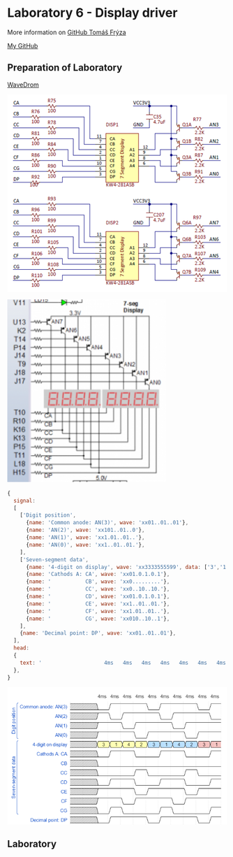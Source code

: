 # Laboratory 6 - Display driver

More information on [GitHub Tomáš Frýza](https://github.com/tomas-fryza/Digital-electronics-1/tree/master/Labs/06-display_driver)

[My GitHub](https://github.com/PetrDockalik/Digital-electronics-1)

## Preparation of Laboratory

[WaveDrom](https://wavedrom.com/editor.html)

![and_gates](Images/sch1.png)

![and_gates](Images/sch2.png)

```javascript
{
  signal:
  [
    ['Digit position',
      {name: 'Common anode: AN(3)', wave: 'xx01..01..01'},
      {name: 'AN(2)', wave: 'xx101..01..0'},
      {name: 'AN(1)', wave: 'xx1.01..01..'},
      {name: 'AN(0)', wave: 'xx1..01..01.'},
    ],
    ['Seven-segment data',
      {name: '4-digit on display', wave: 'xx3333555599', data: ['3','1','4','2','3','1','4','2','3','1']},
      {name: 'Cathods A: CA', wave: 'xx01.0.1.0.1'},
      {name: '			 CB', wave: 'xx0.........'},
      {name: '			 CC', wave: 'xx0..10..10.'},
      {name: '			 CD', wave: 'xx01.0.1.0.1'},
      {name: '			 CE', wave: 'xx1..01..01.'},
      {name: '			 CF', wave: 'xx1.01..01..'},
      {name: '			 CG', wave: 'xx010..10..1'},
    ],
    {name: 'Decimal point: DP', wave: 'xx01..01..01'},
  ],
  head:
  {
    text: '                    4ms   4ms   4ms   4ms   4ms   4ms   4ms   4ms   4ms   4ms',
  },
}
```

![and_gates](Images/wavedrom.png)

## Laboratory